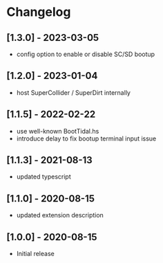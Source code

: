 # Changelog

## [1.3.0] - 2023-03-05

- config option to enable or disable SC/SD bootup

## [1.2.0] - 2023-01-04

- host SuperCollider / SuperDirt internally

## [1.1.5] - 2022-02-22

- use well-known BootTidal.hs
- introduce delay to fix bootup terminal input issue

## [1.1.3] - 2021-08-13

- updated typescript

## [1.1.0] - 2020-08-15

- updated extension description

## [1.0.0] - 2020-08-15

- Initial release
